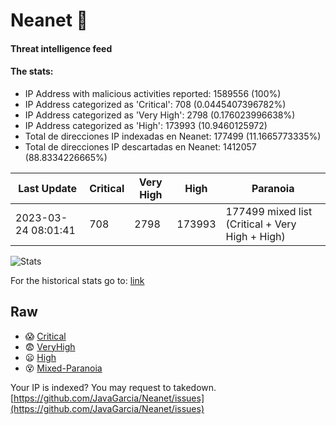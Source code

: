 # Neanet :hocho:
#### Threat intelligence feed
#### The stats:

- IP Address with malicious activities reported: 1589556 (100%)
- IP Address categorized as 'Critical':  708 (0.0445407396782%)
- IP Address categorized as 'Very High':  2798 (0.176023996638%)
- IP Address categorized as 'High':  173993 (10.9460125972)
- Total de direcciones IP indexadas en Neanet:  177499 (11.1665773335%)
- Total de direcciones IP descartadas en Neanet:  1412057 (88.8334226665%)

| Last Update | Critical | Very High | High | Paranoia |
| --- | --- | --- | --- | --- |
| 2023-03-24 08:01:41 | 708 | 2798 | 173993 | 177499 mixed list (Critical + Very High + High)|

![Stats](https://docs.google.com/spreadsheets/d/e/2PACX-1vSnaNMIXVabIpDJjufMlzH7poXnshF3mgd8Is1g9ytUEzVsP5my4Trn8f-xkoLLQ38xpL3HtmUexLo6/pubchart?oid=501124687&format=image)

For the historical stats go to: [link](/stats.csv)
## Raw
- :scream: [Critical](https://raw.githubusercontent.com/JavaGarcia/Neanet/master/blacklists/neanet_critical.txt)
- :fearful: [VeryHigh](https://raw.githubusercontent.com/JavaGarcia/Neanet/master/blacklists/neanet_veryHigh.txtt)
- :frowning: [High](https://raw.githubusercontent.com/JavaGarcia/Neanet/master/blacklists/neanet_high.txt)
- :dizzy_face: [Mixed-Paranoia](https://raw.githubusercontent.com/JavaGarcia/Neanet/master/blacklists/neanet_all.txt)


Your IP is indexed? You may request to takedown. [https://github.com/JavaGarcia/Neanet/issues](https://github.com/JavaGarcia/Neanet/issues)





































































































































































































































































































































































































































































































































































































































































































































































































































































































































































































































































































































































































































































































































































































































































































































































































































































































































































































































































































































































































































































































































































































































































































































































































































































































































































































































































































































































































































































































































































































































































































































































































































































































































































































































































































































































































































































































































































































































































































































































































































































































































































































































































































































































































































































































































































































































































































































































































































































































































































































































































































































































































































































































































































































































































































































































































































































































































































































































































































































































































































































































































































































































































































































































































































































































































































































































































































































































































































































































































































































































































































































































































































































































































































































































































































































































































































































































































































































































































































































































































































































































































































































































































































































































































































































































































































































































































































































































































































































































































































































































































































































































































































































































































































































































































































































































































































































































































































































































































































































































































































































































































































































































































































